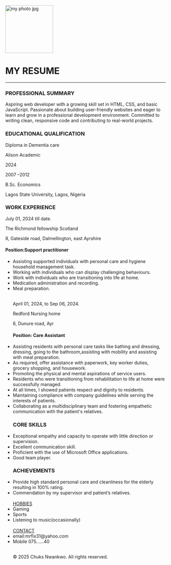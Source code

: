 
<!DOCTYPE html>
<html lang="en">
<head>
  <meta charset="UTF-8">
 <img src="https://github.com/user-attachments/assets/02366ea5-94bc-4ec5-ad03-5eb49782d7b9" alt="my photo jpg" width="150">
  <link rel="stylesheet" href= "./style.css"/>
  <h1>MY RESUME</h1>
</head>
<hr/>
<body>
  <h3>PROFESSIONAL SUMMARY</h3>
  <p>
    Aspiring web developer with a growing skill set in HTML, CSS, and basic JavaScript. Passionate about building user-friendly websites and eager to learn and grow in a professional development environment. Committed to writing clean, responsive code and contributing to real-world projects.
  </p>
  <h3>EDUCATIONAL QUALIFICATION</h3>
  <p>Diploma in Dementia care</p>
    <p>Alison Academic</p>
     <p>2024</p>
<p>2007 –2012	</p>
<p>B.Sc. Economics</p>
<p>Lagos State University, Lagos, Nigeria</p>
<h3>WORK EXPERIENCE</h3>
<p>July 01, 2024 till date.</p>
<p>The Richmond fellowship Scotland</p>
<p>8, Gateside road, Dalmellington, east Ayrshire</p>
<h4>Position:Support practitioner</h4>
<ul>  
<li>Assisting supported individuals with personal care and hygiene household management task.</li>
<li> Working with individuals who can display challenging behaviours.</li>  
<li>Work with individuals who are transitioning into life at home.</li> 
<li> Medication administration and recording.</li> 
<li>Meal preparation.</li>
 <br/>
<p>April 01, 2024, to Sep 06, 2024.</p>
<p>Redford Nursing home</p>
<p>6, Dunure road, Ayr</p>
 
<h4>Position: Care Assistant</h4>
<li> Assisting residents with personal care tasks like bathing and dressing, dressing, going to the bathroom,assisting with mobility and assisting with meal preparation.</li>
  <li>As required, offer assistance with paperwork, key worker duties, grocery shopping, and housework.</li>
  <li>Promoting the physical and mental aspirations of service users.</li>
  <li>Residents who were transitioning from rehabilitation to life at home were successfully managed.</li> 
  <li>At all times, I showed patients respect and dignity to residents.</li>
  <li>Maintaining compliance with company guidelines while serving the interests of patients.</li>
  <li>Collaborating as a multidisciplinary team and fostering empathetic communication with the patient's relatives.</li>

  <h3>CORE SKILLS</h3>
  <li>Exceptional empathy  and capacity to operate with little direction or supervision.</li>
  <li>Excellent communication skill.</li>
  <li>Proficient with the use of Microsoft Office applications.</li>
  <li>Good team player.</li>

  <h3>ACHIEVEMENTS</h3>
  <li>Provide high standard personal care and cleanliness for the elderly resulting in 100% rating.</li>
  <li>Commendation by my supervisor and patient’s relatives.</li>
  <br>
  <a href="hobbies.html">HOBBIES</a>
  <li>Gaming</li>
  <li>Sports</li>
  <li>Listening to music(occasionally)</li>
  <br>
  <a href="Contact.html">CONTACT</a>
  <li>email:mrfix31@yahoo.com</li>
  <li>Mobile 075......40</li>
  <br>
  <footer> <p>&copy; 2025 Chuks Nwankwo. All rights reserved.</p> </footer>
</body>
</html>
